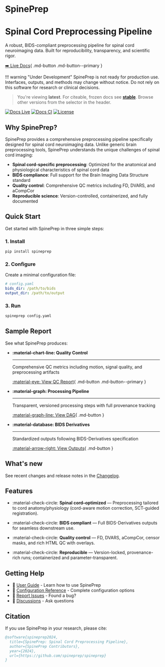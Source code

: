 # SpinePrep

<div class="hero">
  <h1>Spinal Cord Preprocessing Pipeline</h1>
  <p class="lead">
    A robust, BIDS-compliant preprocessing pipeline for spinal cord neuroimaging data.
    Built for reproducibility, transparency, and scientific rigor.
  </p>
</div>

[➡️ Live Docs](https://spineprep.github.io/){ .md-button .md-button--primary }

!!! warning "Under Development"
    SpinePrep is not ready for production use. Interfaces, outputs, and methods may change without notice. Do not rely on this software for research or clinical decisions.

> You're viewing **latest**. For citeable, frozen docs see **[stable](/stable/)**.
> Browse other versions from the selector in the header.

<!-- Badges -->

[![Docs Live](https://img.shields.io/badge/docs-live-blue)](https://spineprep.github.io/)
[![Docs CI](https://github.com/spineprep/SpinePrep/actions/workflows/docs.yml/badge.svg)](https://github.com/spineprep/SpinePrep/actions/workflows/docs.yml)
[![License](https://img.shields.io/badge/license-Apache--2.0-green)](https://github.com/spineprep/SpinePrep/blob/main/LICENSE)

## Why SpinePrep?

SpinePrep provides a comprehensive preprocessing pipeline specifically designed for spinal cord neuroimaging data. Unlike generic brain preprocessing tools, SpinePrep understands the unique challenges of spinal cord imaging:

- **Spinal cord-specific preprocessing**: Optimized for the anatomical and physiological characteristics of spinal cord data
- **BIDS compliance**: Full support for the Brain Imaging Data Structure standard
- **Quality control**: Comprehensive QC metrics including FD, DVARS, and aCompCor
- **Reproducible science**: Version-controlled, containerized, and fully documented

## Quick Start

Get started with SpinePrep in three simple steps:

### 1. Install

```bash
pip install spineprep
```

### 2. Configure

Create a minimal configuration file:

```yaml
# config.yaml
bids_dir: /path/to/bids
output_dir: /path/to/output
```

### 3. Run

```bash
spineprep config.yaml
```

## Sample Report

See what SpinePrep produces:

<div class="grid cards" markdown>

-   **:material-chart-line: Quality Control**

    ---

    Comprehensive QC metrics including motion, signal quality, and preprocessing artifacts

    [:material-eye: View QC Report](user-guide/qc.md){ .md-button .md-button--primary }

-   **:material-graph: Processing Pipeline**

    ---

    Transparent, versioned processing steps with full provenance tracking

    [:material-graph-line: View DAG](user-guide/usage.md#processing-pipeline){ .md-button }

-   **:material-database: BIDS Derivatives**

    ---

    Standardized outputs following BIDS-Derivatives specification

    [:material-arrow-right: View Outputs](user-guide/outputs.md){ .md-button }

</div>

## What's new

See recent changes and release notes in the [Changelog](CHANGELOG.md).

## Features

- :material-check-circle: **Spinal cord–optimized** — Preprocessing tailored to cord anatomy/physiology (cord-aware motion correction, SCT-guided registration).

- :material-check-circle: **BIDS compliant** — Full BIDS-Derivatives outputs for seamless downstream use.

- :material-check-circle: **Quality control** — FD, DVARS, aCompCor, censor masks, and rich HTML QC with overlays.

- :material-check-circle: **Reproducible** — Version-locked, provenance-rich runs; containerized and parameter-transparent.

## Getting Help

- 📖 [User Guide](user-guide/usage.md) - Learn how to use SpinePrep
- 🔧 [Configuration Reference](reference/config.md) - Complete configuration options
- 🐛 [Report Issues](https://github.com/spineprep/spineprep/issues) - Found a bug?
- 💬 [Discussions](https://github.com/spineprep/spineprep/discussions) - Ask questions

## Citation

If you use SpinePrep in your research, please cite:

```bibtex
@software{spineprep2024,
  title={SpinePrep: Spinal Cord Preprocessing Pipeline},
  author={SpinePrep Contributors},
  year={2024},
  url={https://github.com/spineprep/spineprep}
}
```
